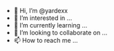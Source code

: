 - 👋 Hi, I’m @yardexx
- 👀 I’m interested in ...
- 🌱 I’m currently learning ...
- 💞️ I’m looking to collaborate on ...
- 📫 How to reach me ...

<!---
yardexx/yardexx is a ✨ special ✨ repository because its `README.md` (this file) appears on your GitHub profile.
You can click the Preview link to take a look at your changes.
--->
